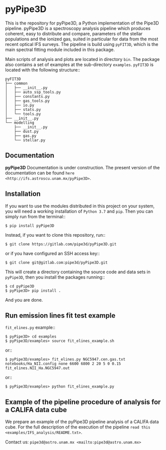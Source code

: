 
pyPipe3D
========

This is the repository for pyPipe3D, a Python implementation of the Pipe3D pipeline. pyPipe3D is a spectroscopy analysis pipeline which produces coherent, easy to distribute and compare, parameters of the stellar populations and the ionized gas, suited in particular for data from the most recent optical IFS surveys. The pipeline is build using ``pyFIT3D``, which is the main spectral fitting module included in this package.

Main scripts of analysis and plots are located in directory `bin`. The package also contains a set of examples at the sub-directory `examples`. ``pyFIT3D`` is located with the following structure::

	pyFIT3D
	├── common
	│   ├── __init__.py
	│   ├── auto_ssp_tools.py
	│   ├── constants.py
	│   ├── gas_tools.py
	│   ├── io.py
	│   ├── stats.py
	│   └── tools.py
	├── __init__.py
	└── modelling
	    ├── __init__.py
	    ├── dust.py
	    ├── gas.py
	    └── stellar.py

Documentation
-------------

**pyPipe3D** Documentation is under construction. The present version of the documentation can be found `here <http://ifs.astroscu.unam.mx/pyPipe3D>`.

Installation
------------

If you want to use the modules distributed in this project on your system, you will need a working installation of `Python 3.7` and `pip`. Then you can simply run from the terminal::

	$ pip install pyPipe3D

Instead, if you want to clone this repository, run::

	$ git clone https://gitlab.com/pipe3d/pyPipe3D.git

or if you have configured an SSH access key::

	$ git clone git@gitlab.com:pipe3d/pyPipe3D.git

This will create a directory containing the source code and data sets in `pyPipe3D`, then you install the packages running::

	$ cd pyPipe3D
	$ pyPipe3D> pip install .

And you are done.

Run emission lines fit test example
-----------------------------------

`fit_elines.py` example::

	$ pyPipe3D> cd examples
	$ pyPipe3D/examples> source fit_elines_example.sh

or::

	$ pyPipe3D/examples> fit_elines.py NGC5947.cen.gas.txt notebooks/Ha_NII.config none 6600 6800 2 20 5 0 0.15 fit_elines.NII_Ha.NGC5947.out

or::

	$ pyPipe3D/examples> python fit_elines_example.py

Example of the pipeline procedure of analysis for a CALIFA data cube
--------------------------------------------------------------------

We prepare an example of the pyPipe3D pipeline analysis of a CALIFA data cube. For the full description of the execution of the pipeline `read this <examples/IFS_analysis/README.txt>`.

Contact us: `pipe3d@astro.unam.mx <mailto:pipe3d@astro.unam.mx>`
